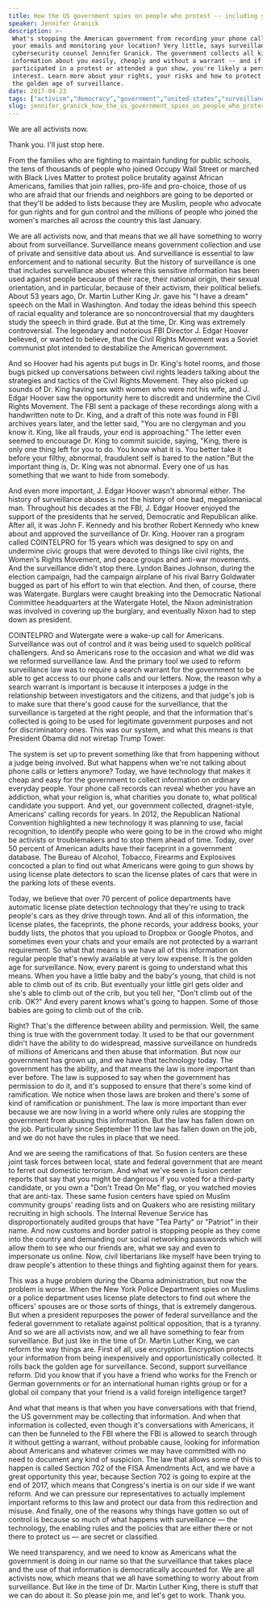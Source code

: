 ```yaml
---
title: How the US government spies on people who protest -- including you
speaker: Jennifer Granick
description: >-
 What's stopping the American government from recording your phone calls, reading
 your emails and monitoring your location? Very little, says surveillance and
 cybersecurity counsel Jennifer Granick. The government collects all kinds of
 information about you easily, cheaply and without a warrant -- and if you've ever
 participated in a protest or attended a gun show, you're likely a person of
 interest. Learn more about your rights, your risks and how to protect yourself in
 the golden age of surveillance.
date: 2017-04-23
tags: ["activism","democracy","government","united-states","surveillance","law","security","politics","social-change","society","tedx","technology","terrorism","encryption"]
slug: jennifer_granick_how_the_us_government_spies_on_people_who_protest_including_you
---
```


We are all activists now.

Thank you. I'll just stop here.

From the families who are fighting to maintain funding for public schools, the tens of
thousands of people who joined Occupy Wall Street or marched with Black Lives Matter to
protest police brutality against African Americans, families that join rallies, pro-life
and pro-choice, those of us who are afraid that our friends and neighbors are going to be
deported or that they'll be added to lists because they are Muslim, people who advocate
for gun rights and for gun control and the millions of people who joined the women's
marches all across the country this last January.

We are all activists now, and that means that we all have something to worry about from
surveillance. Surveillance means government collection and use of private and sensitive
data about us. And surveillance is essential to law enforcement and to national security.
But the history of surveillance is one that includes surveillance abuses where this
sensitive information has been used against people because of their race, their national
origin, their sexual orientation, and in particular, because of their activism, their
political beliefs. About 53 years ago, Dr. Martin Luther King Jr. gave his "I have a dream"
speech on the Mall in Washington. And today the ideas behind this speech of racial
equality and tolerance are so noncontroversial that my daughters study the speech in third
grade. But at the time, Dr. King was extremely controversial. The legendary and notorious
FBI Director J. Edgar Hoover believed, or wanted to believe, that the Civil Rights
Movement was a Soviet communist plot intended to destabilize the American
government.

And so Hoover had his agents put bugs in Dr. King's hotel rooms, and those bugs picked up
conversations between civil rights leaders talking about the strategies and tactics of the
Civil Rights Movement. They also picked up sounds of Dr. King having sex with women who
were not his wife, and J. Edgar Hoover saw the opportunity here to discredit and undermine
the Civil Rights Movement. The FBI sent a package of these recordings along with a
handwritten note to Dr. King, and a draft of this note was found in FBI archives years
later, and the letter said, "You are no clergyman and you know it. King, like all frauds,
your end is approaching." The letter even seemed to encourage Dr. King to commit suicide,
saying, "King, there is only one thing left for you to do. You know what it is. You better
take it before your filthy, abnormal, fraudulent self is bared to the nation."But the
important thing is, Dr. King was not abnormal. Every one of us has something that we want
to hide from somebody.

And even more important, J. Edgar Hoover wasn't abnormal either. The history of
surveillance abuses is not the history of one bad, megalomaniacal man. Throughout his
decades at the FBI, J. Edgar Hoover enjoyed the support of the presidents that he served,
Democratic and Republican alike. After all, it was John F. Kennedy and his brother Robert
Kennedy who knew about and approved the surveillance of Dr. King. Hoover ran a program
called COINTELPRO for 15 years which was designed to spy on and undermine civic groups
that were devoted to things like civil rights, the Women's Rights Movement, and peace
groups and anti-war movements. And the surveillance didn't stop there. Lyndon Baines
Johnson, during the election campaign, had the campaign airplane of his rival Barry
Goldwater bugged as part of his effort to win that election. And then, of course, there
was Watergate. Burglars were caught breaking into the Democratic National Committee
headquarters at the Watergate Hotel, the Nixon administration was involved in covering up
the burglary, and eventually Nixon had to step down as president.

COINTELPRO and Watergate were a wake-up call for Americans. Surveillance was out of
control and it was being used to squelch political challengers. And so Americans rose to
the occasion and what we did was we reformed surveillance law. And the primary tool we
used to reform surveillance law was to require a search warrant for the government to be
able to get access to our phone calls and our letters. Now, the reason why a search
warrant is important is because it interposes a judge in the relationship between
investigators and the citizens, and that judge's job is to make sure that there's good
cause for the surveillance, that the surveillance is targeted at the right people, and
that the information that's collected is going to be used for legitimate government
purposes and not for discriminatory ones. This was our system, and what this means is that
President Obama did not wiretap Trump Tower.

The system is set up to prevent something like that from happening without a judge being
involved. But what happens when we're not talking about phone calls or letters anymore?
Today, we have technology that makes it cheap and easy for the government to collect
information on ordinary everyday people. Your phone call records can reveal whether you
have an addiction, what your religion is, what charities you donate to, what political
candidate you support. And yet, our government collected, dragnet-style, Americans'
calling records for years. In 2012, the Republican National Convention highlighted a new
technology it was planning to use, facial recognition, to identify people who were going
to be in the crowd who might be activists or troublemakers and to stop them ahead of time.
Today, over 50 percent of American adults have their faceprint in a government database.
The Bureau of Alcohol, Tobacco, Firearms and Explosives concocted a plan to find out what
Americans were going to gun shows by using license plate detectors to scan the license
plates of cars that were in the parking lots of these events.

Today, we believe that over 70 percent of police departments have automatic license plate
detection technology that they're using to track people's cars as they drive through town.
And all of this information, the license plates, the faceprints, the phone records, your
address books, your buddy lists, the photos that you upload to Dropbox or Google Photos,
and sometimes even your chats and your emails are not protected by a warrant requirement.
So what that means is we have all of this information on regular people that's newly
available at very low expense. It is the golden age for surveillance. Now, every parent is
going to understand what this means. When you have a little baby and the baby's young,
that child is not able to climb out of its crib. But eventually your little girl gets
older and she's able to climb out of the crib, but you tell her, "Don't climb out of the
crib. OK?" And every parent knows what's going to happen. Some of those babies are going
to climb out of the crib.

Right? That's the difference between ability and permission. Well, the same thing is true
with the government today. It used to be that our government didn't have the ability to do
widespread, massive surveillance on hundreds of millions of Americans and then abuse that
information. But now our government has grown up, and we have that technology today. The
government has the ability, and that means the law is more important than ever before. The
law is supposed to say when the government has permission to do it, and it's supposed to
ensure that there's some kind of ramification. We notice when those laws are broken and
there's some of kind of ramification or punishment. The law is more important than ever
because we are now living in a world where only rules are stopping the government from
abusing this information. But the law has fallen down on the job. Particularly since
September 11 the law has fallen down on the job, and we do not have the rules in place
that we need.

And we are seeing the ramifications of that. So fusion centers are these joint task forces
between local, state and federal government that are meant to ferret out domestic
terrorism. And what we've seen is fusion center reports that say that you might be
dangerous if you voted for a third-party candidate, or you own a "Don't Tread On Me" flag,
or you watched movies that are anti-tax. These same fusion centers have spied on Muslim
community groups' reading lists and on Quakers who are resisting military recruiting in
high schools. The Internal Revenue Service has disproportionately audited groups that have
"Tea Party" or "Patriot" in their name. And now customs and border patrol is stopping
people as they come into the country and demanding our social networking passwords which
will allow them to see who our friends are, what we say and even to impersonate us
online. Now, civil libertarians like myself have been trying to draw people's attention to
these things and fighting against them for years.

This was a huge problem during the Obama administration, but now the problem is worse.
When the New York Police Department spies on Muslims or a police department uses license
plate detectors to find out where the officers' spouses are or those sorts of things, that
is extremely dangerous. But when a president repurposes the power of federal surveillance
and the federal government to retaliate against political opposition, that is a tyranny.
And so we are all activists now, and we all have something to fear from surveillance. But
just like in the time of Dr. Martin Luther King, we can reform the way things are. First of
all, use encryption. Encryption protects your information from being inexpensively and
opportunistically collected. It rolls back the golden age for surveillance. Second, support
surveillance reform. Did you know that if you have a friend who works for the French or
German governments or for an international human rights group or for a global oil company
that your friend is a valid foreign intelligence target?

And what that means is that when you have conversations with that friend, the US
government may be collecting that information. And when that information is collected,
even though it's conversations with Americans, it can then be funneled to the FBI where
the FBI is allowed to search through it without getting a warrant, without probable cause,
looking for information about Americans and whatever crimes we may have committed with no
need to document any kind of suspicion. The law that allows some of this to happen is
called Section 702 of the FISA Amendments Act, and we have a great opportunity this year,
because Section 702 is going to expire at the end of 2017, which means that Congress's
inertia is on our side if we want reform. And we can pressure our representatives to
actually implement important reforms to this law and protect our data from this
redirection and misuse. And finally, one of the reasons why things have gotten so out of
control is because so much of what happens with surveillance — the technology, the
enabling rules and the policies that are either there or not there to protect us — are
secret or classified.

We need transparency, and we need to know as Americans what the government is doing in our
name so that the surveillance that takes place and the use of that information is
democratically accounted for. We are all activists now, which means that we all have
something to worry about from surveillance. But like in the time of Dr. Martin Luther
King, there is stuff that we can do about it. So please join me, and let's get to
work. Thank you.

<!--
ad_duration=3.33
comment_count=23
event="TEDxStanford"
external_start_time=0
has_talk_citation=0
intro_duration=11.82
is_subtitle_required="False"
is_talk_featured="True"
language="en"
language_swap="False"
native_language="en"
number_of_related_talks=6
number_of_speakers=1
number_of_subtitled_videos=16
number_of_tags=14
number_of_talk_download_languages=16
number_of_talk_more_resources=1
number_of_talk_recommendations=1
number_of_talks_take_actions=0
post_ad_duration=0.83
published_timestamp="2017-08-31 14:49:04"
recording_date="2017-04-23"
speaker_description="Surveillance and cybersecurity counsel"
speaker_is_published=1
speaker_name="Jennifer Granick"
talk_name="How the US government spies on people who protest -- including you"
talk_recommendations_blurb="Further reading on the surveillance state, curated by Jennifer Granick."
talks_tags=["activism","democracy","government","united-states","surveillance","law","security","politics","social-change","society","tedx","technology","terrorism","encryption"]
talks_take_action=[]
url_audio="https://download.ted.com/talks/JenniferGranick_2017X.mp3?apikey=acme-roadrunner"
url_photo_speaker="https://pe.tedcdn.com/images/ted/ce1dac91fcecbd0d8cda24b692fd59ac6470d02f_254x191.jpg"
url_photo_talk="https://s3.amazonaws.com/talkstar-photos/uploads/cfda3380-337f-4fa5-b787-5e1715bfd222/JenniferGranick_2017X-embed.jpg"
url_webpage="https://www.ted.com/talks/jennifer_granick_how_the_us_government_spies_on_people_who_protest_including_you"
video_type_name="TEDx Talk"
-->
